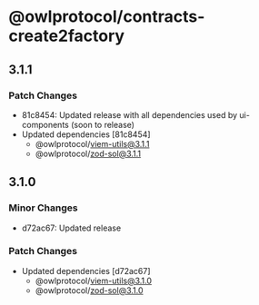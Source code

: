 # @owlprotocol/contracts-create2factory

## 3.1.1

### Patch Changes

-   81c8454: Updated release with all dependencies used by ui-components (soon to release)
-   Updated dependencies [81c8454]
    -   @owlprotocol/viem-utils@3.1.1
    -   @owlprotocol/zod-sol@3.1.1

## 3.1.0

### Minor Changes

-   d72ac67: Updated release

### Patch Changes

-   Updated dependencies [d72ac67]
    -   @owlprotocol/viem-utils@3.1.0
    -   @owlprotocol/zod-sol@3.1.0
